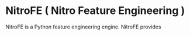 # NitroFE ( Nitro Feature Engineering )

NitroFE is a Python feature engineering engine. NitroFE provides  
